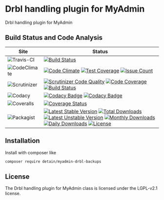 # Drbl handling plugin for MyAdmin

Drbl handling plugin for MyAdmin

## Build Status and Code Analysis

Site          | Status
--------------|---------------------------
![Travis-CI](http://i.is.cc/storage/GYd75qN.png "Travis-CI")     | [![Build Status](https://travis-ci.org/detain/myadmin-drbl-backups.svg?branch=master)](https://travis-ci.org/detain/myadmin-drbl-backups)
![CodeClimate](http://i.is.cc/storage/GYlageh.png "CodeClimate")  | [![Code Climate](https://codeclimate.com/github/detain/myadmin-drbl-backups/badges/gpa.svg)](https://codeclimate.com/github/detain/myadmin-drbl-backups) [![Test Coverage](https://codeclimate.com/github/detain/myadmin-drbl-backups/badges/coverage.svg)](https://codeclimate.com/github/detain/myadmin-drbl-backups/coverage) [![Issue Count](https://codeclimate.com/github/detain/myadmin-drbl-backups/badges/issue_count.svg)](https://codeclimate.com/github/detain/myadmin-drbl-backups)
![Scrutinizer](http://i.is.cc/storage/GYeUnux.png "Scrutinizer")   | [![Scrutinizer Code Quality](https://scrutinizer-ci.com/g/myadmin-plugins/myadmin-drbl-backups/badges/quality-score.png?b=master)](https://scrutinizer-ci.com/g/myadmin-plugins/myadmin-drbl-backups/?branch=master) [![Code Coverage](https://scrutinizer-ci.com/g/myadmin-plugins/myadmin-drbl-backups/badges/coverage.png?b=master)](https://scrutinizer-ci.com/g/myadmin-plugins/myadmin-drbl-backups/?branch=master) [![Build Status](https://scrutinizer-ci.com/g/myadmin-plugins/myadmin-drbl-backups/badges/build.png?b=master)](https://scrutinizer-ci.com/g/myadmin-plugins/myadmin-drbl-backups/build-status/master)
![Codacy](http://i.is.cc/storage/GYi66Cx.png "Codacy")        | [![Codacy Badge](https://api.codacy.com/project/badge/Grade/226251fc068f4fd5b4b4ef9a40011d06)](https://www.codacy.com/app/detain/myadmin-drbl-backups) [![Codacy Badge](https://api.codacy.com/project/badge/Coverage/25fa74eb74c947bf969602fcfe87e349)](https://www.codacy.com/app/detain/myadmin-drbl-backups?utm_source=github.com&utm_medium=referral&utm_content=detain/myadmin-drbl-backups&utm_campaign=Badge_Coverage)
![Coveralls](http://i.is.cc/storage/GYjNSim.png "Coveralls")    | [![Coverage Status](https://coveralls.io/repos/github/detain/db_abstraction/badge.svg?branch=master)](https://coveralls.io/github/detain/myadmin-drbl-backups?branch=master)
![Packagist](http://i.is.cc/storage/GYacBEX.png "Packagist")     | [![Latest Stable Version](https://poser.pugx.org/detain/myadmin-drbl-backups/version)](https://packagist.org/packages/detain/myadmin-drbl-backups) [![Total Downloads](https://poser.pugx.org/detain/myadmin-drbl-backups/downloads)](https://packagist.org/packages/detain/myadmin-drbl-backups) [![Latest Unstable Version](https://poser.pugx.org/detain/myadmin-drbl-backups/v/unstable)](//packagist.org/packages/detain/myadmin-drbl-backups) [![Monthly Downloads](https://poser.pugx.org/detain/myadmin-drbl-backups/d/monthly)](https://packagist.org/packages/detain/myadmin-drbl-backups) [![Daily Downloads](https://poser.pugx.org/detain/myadmin-drbl-backups/d/daily)](https://packagist.org/packages/detain/myadmin-drbl-backups) [![License](https://poser.pugx.org/detain/myadmin-drbl-backups/license)](https://packagist.org/packages/detain/myadmin-drbl-backups)


## Installation

Install with composer like

```sh
composer require detain/myadmin-drbl-backups
```

## License

The Drbl handling plugin for MyAdmin class is licensed under the LGPL-v2.1 license.

